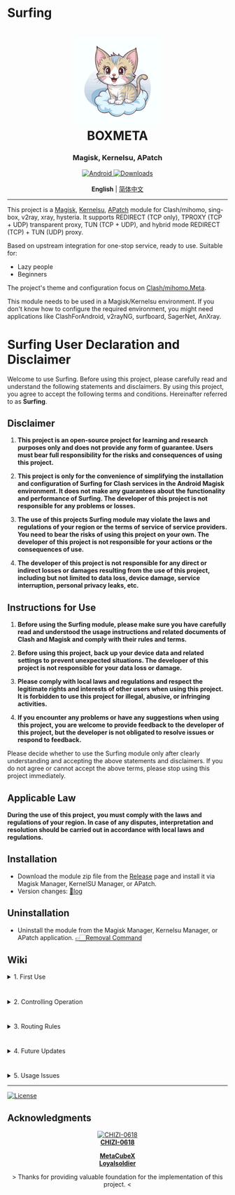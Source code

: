 # Surfing

<h1 align="center">
  <img src="./folder/logo.svg" alt="BOXMETA" width="200">
  <br>BOXMETA<br>
</h1>

<h3 align="center">Magisk, Kernelsu, APatch</h3>

<div align="center">
    <a href="https://github.com/MoGuangYu/Surfing/releases/tag/Prerelease-Alpha">
        <img alt="Android" src="https://img.shields.io/badge/Module Latestsnapshot-F05033.svg?logo=android&logoColor=white">
    </a>
    <a href="https://github.com/MoGuangYu/Surfing/releases">
        <img alt="Downloads" src="https://img.shields.io/github/downloads/MoGuangYu/Surfing/total?label=Module Downloads&labelColor=00b56a&logo=git&logoColor=white">
    </a>
</div>
<br>
<div align="center">
    <strong>English</strong> | <a href="./README_CN.md">简体中文</a>
</div>

---

This project is a [Magisk](https://github.com/topjohnwu/Magisk), [Kernelsu](https://github.com/tiann/KernelSU), [APatch](https://github.com/bmax121/APatch) module for Clash/mihomo, sing-box, v2ray, xray, hysteria. It supports REDIRECT (TCP only), TPROXY (TCP + UDP) transparent proxy, TUN (TCP + UDP), and hybrid mode REDIRECT (TCP) + TUN (UDP) proxy.

Based on upstream integration for one-stop service, ready to use. Suitable for:
- Lazy people
- Beginners

The project's theme and configuration focus on [Clash/mihomo.Meta](https://github.com/MetaCubeX/Clash.Meta).

This module needs to be used in a Magisk/Kernelsu environment. If you don't know how to configure the required environment, you might need applications like ClashForAndroid, v2rayNG, surfboard, SagerNet, AnXray.

# Surfing User Declaration and Disclaimer

Welcome to use Surfing. Before using this project, please carefully read and understand the following statements and disclaimers. By using this project, you agree to accept the following terms and conditions. Hereinafter referred to as **Surfing**.

## Disclaimer

1. **This project is an open-source project for learning and research purposes only and does not provide any form of guarantee. Users must bear full responsibility for the risks and consequences of using this project.**

2. **This project is only for the convenience of simplifying the installation and configuration of Surfing for Clash services in the Android Magisk environment. It does not make any guarantees about the functionality and performance of Surfing. The developer of this project is not responsible for any problems or losses.**

3. **The use of this projects Surfing module may violate the laws and regulations of your region or the terms of service of service providers. You need to bear the risks of using this project on your own. The developer of this project is not responsible for your actions or the consequences of use.**

4. **The developer of this project is not responsible for any direct or indirect losses or damages resulting from the use of this project, including but not limited to data loss, device damage, service interruption, personal privacy leaks, etc.**

## Instructions for Use

1. **Before using the Surfing module, please make sure you have carefully read and understood the usage instructions and related documents of Clash and Magisk and comply with their rules and terms.**

2. **Before using this project, back up your device data and related settings to prevent unexpected situations. The developer of this project is not responsible for your data loss or damage.**

3. **Please comply with local laws and regulations and respect the legitimate rights and interests of other users when using this project. It is forbidden to use this project for illegal, abusive, or infringing activities.**

4. **If you encounter any problems or have any suggestions when using this project, you are welcome to provide feedback to the developer of this project, but the developer is not obligated to resolve issues or respond to feedback.**

Please decide whether to use the Surfing module only after clearly understanding and accepting the above statements and disclaimers. If you do not agree or cannot accept the above terms, please stop using this project immediately.

## Applicable Law

**During the use of this project, you must comply with the laws and regulations of your region. In case of any disputes, interpretation and resolution should be carried out in accordance with local laws and regulations.**

## Installation

- Download the module zip file from the [Release](https://github.com/MoGuangYu/Surfing/releases) page and install it via Magisk Manager, KernelSU Manager, or APatch.
- Version changes: [📲log](changelog.md)

## Uninstallation

- Uninstall the module from the Magisk Manager, Kernelsu Manager, or APatch application. [👉🏻Removal Command](https://github.com/MoGuangYu/Surfing/blob/main/uninstall.sh#L3-L4)

## Wiki

<details>
<summary>1. First Use</summary>

- After installing the module, no need to restart the device. You can use `Toolbox` to integrate and refresh the client update status.
- After installation is complete, add your subscription address to `config.yaml` and restart the module service via the switch.
- Due to network reasons, all **rules**/**subscriptions** may not be downloaded automatically. Please manually refresh in the panel.
  - If the above fails, ensure your network environment is normal.
- Web App: 
  - It is only a graphical auxiliary tool used for portable browsing and managing the backend route data, with no other unnecessary uses.

> The module has a built-in GUI that can be accessed locally via a browser or used online via the app. There is essentially no difference between the two.

</details>

#

<details>
<summary>2. Controlling Operation</summary>  

- Can be controlled via **WiFi SSID** network toggling  
- Use the module switch to enable/disable the service in real time  
- Add a control switch to the system status bar
  
<img src="./folder/KAKJFS.jpg" alt="KJFS" width="300">

[Download Apk](https://www.coolapk.com/apk/com.coolapk.market) | [Copy URL](https://raw.githubusercontent.com/MoGuangYu/Surfing/main/folder/KJFSURL.md)

<img src="./folder/BJZDY.jpg" alt="KJFS" width="300">

- Enter Settings

<img src="./folder/WLDR.jpg" alt="KJFS" width="300">

- Import URL

<img src="./folder/CTSZ.jpg" alt="KJFS" width="300">

- Add a custom tile to the status bar

</details>

#

<details>
<summary>3. Routing Rules</summary>  

GitHub Actions automatically builds updates at 6 AM Beijing time every day to ensure the latest rules. [Wiki](https://github.com/MetaCubeX/meta-rules-dat)  

> Routing rules use online links and update automatically every 24 hours.

</details>

#

<details>
<summary>4. Future Updates</summary>  

- If you use all the default configurations, updates will be seamless.  
- The module supports online updates within the client. After updating, no reboot is required; however, the module switch's enable/disable control ~~may temporarily not work and still require a reboot~~ or can be updated via Toolbox.  
- During updates, the configuration file will be backed up to:  
   - `config.yaml.bak`  
- During updates, the old user configuration files will be backed up to:  
   - `box.config.bak`  
- During updates, your subscription URLs will be automatically extracted and backed up to:  
   - `subscribe_urls_backup.txt`  
   - The backup will be automatically extracted and restored into the new configuration, applicable when using the default configuration file.  
- The module update does NOT include:  
   - Geo database files  
   - Binary files  
   - Web resources  

> Note: Updates mainly follow upstream changes and distribute some configurations.

</details>

#

<details>
<summary>5. Usage Issues</summary>

1. Proxy Specific Applications (Black/Whitelist)
- To proxy all applications except certain ones, open the `/data/adb/box_bll/scripts/box.config` file, set the `proxy_mode` value to `blacklist` (default), and add elements to the `user_packages_list` array. The format for elements is `id:package_name`, separated by spaces. For example, `user_packages_list=("id:package_name" "id:package_name")` to **not proxy** specific Android user applications.

- To only proxy specific applications, open the `/data/adb/box_bll/scripts/box.config` file, set the `proxy_mode` value to `whitelist`, and add elements to the `user_packages_list` array. The format for elements is `id:package_name`, separated by spaces. For example, `user_packages_list=("id:package_name" "id:package_name")` to **only proxy** specific Android user applications.

Android user group ID identifiers:

| Standard User | ID  |
| ------------- | --- |
| Owner         |  0  |
| Second Space  |  10 |
| App Clone     | 999 |

> Typically, you can find all user group IDs and application package names in `/data/user/`. Do not use fake-ip mode when using black/whitelist.

2. Tun Mode
- Enabled by default

> It is recommended to keep it enabled. It can be disabled if not needed, but do not use black/white lists when this mode is enabled.

3. Routing Rules
- Bypass mainland China
- It basically meets the needs of most daily usage.

> Black/whitelist is not significant unless strictly required. The module's built-in configuration is sufficient.

4. Panel Management
- Magisk Font Module

> May affect normal display of page fonts.

5. LAN Sharing
- Enable hotspot to allow other devices to connect.

> For other devices to access the console backend, just use (http://currentWiFigateway:9090/ui).

</details>

---

<a href="./LICENSE">
    <img alt="License" src="https://img.shields.io/github/license/MoGuangYu/Surfing.svg">
</a>

## Acknowledgments

<a href="https://github.com/CHIZI-0618">
  <p align="center">
    <img src="https://github.com/CHIZI-0618.png" width="100" height="100" alt="CHIZI-0618">
    <br>
    <strong>CHIZI-0618</strong>
  </p>
</a>

<div align="center">
  <a href="https://github.com/MetaCubeX"><strong>MetaCubeX</strong></a>
</div>

<div align="center">
  <a href="https://github.com/Loyalsoldier"><strong>Loyalsoldier</strong></a>
</div>
<div align="center">
  <p> > Thanks for providing valuable foundation for the implementation of this project. < </p>
</div>
